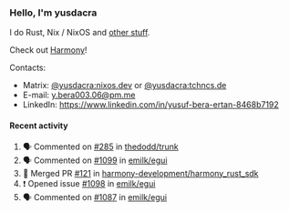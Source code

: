 ### Hello, I'm yusdacra

I do Rust, Nix / NixOS and [other stuff](https://yusdacra.gitlab.io/about).

Check out [Harmony](https://github.com/harmony-development)!

Contacts:
- Matrix: [@yusdacra:nixos.dev](https://matrix.to/#/@yusdacra:nixos.dev) or [@yusdacra:tchncs.de](https://matrix.to/#/@yusdacra:tchncs.de)
- E-mail: y.bera003.06@pm.me
- LinkedIn: https://www.linkedin.com/in/yusuf-bera-ertan-8468b7192

#### Recent activity

<!--START_SECTION:activity-->
1. 🗣 Commented on [#285](https://github.com/thedodd/trunk/issues/285) in [thedodd/trunk](https://github.com/thedodd/trunk)
2. 🗣 Commented on [#1099](https://github.com/emilk/egui/issues/1099) in [emilk/egui](https://github.com/emilk/egui)
3. 🎉 Merged PR [#121](https://github.com/harmony-development/harmony_rust_sdk/pull/121) in [harmony-development/harmony_rust_sdk](https://github.com/harmony-development/harmony_rust_sdk)
4. ❗️ Opened issue [#1098](https://github.com/emilk/egui/issues/1098) in [emilk/egui](https://github.com/emilk/egui)
5. 🗣 Commented on [#1087](https://github.com/emilk/egui/issues/1087) in [emilk/egui](https://github.com/emilk/egui)
<!--END_SECTION:activity-->
